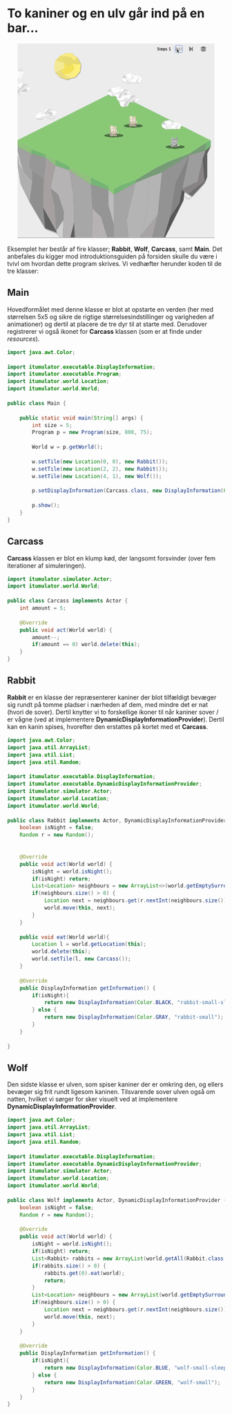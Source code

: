 # To kaniner og en ulv går ind på en bar...

<p align="center">
    <img src="../images/gif.gif"/>
</p>

Eksemplet her består af fire klasser; **Rabbit**, **Wolf**, **Carcass**, samt **Main**. Det anbefales du kigger mod introduktionsguiden på forsiden skulle du være i tvivl om hvordan dette program skrives. Vi vedhæfter herunder koden til de tre klasser:

## Main
Hovedformålet med denne klasse er blot at opstarte en verden (her med størrelsen 5x5 og sikre de rigtige størrelsesindstillinger og varigheden af animationer) og dertil at placere de tre dyr til at starte med. Derudover registrerer vi også ikonet for **Carcass** klassen (som er at finde under *resources*).

```java
import java.awt.Color;

import itumulator.executable.DisplayInformation;
import itumulator.executable.Program;
import itumulator.world.Location;
import itumulator.world.World;

public class Main {

    public static void main(String[] args) {
        int size = 5;
        Program p = new Program(size, 800, 75);

        World w = p.getWorld();

        w.setTile(new Location(0, 0), new Rabbit());
        w.setTile(new Location(2, 2), new Rabbit());
        w.setTile(new Location(4, 1), new Wolf());

        p.setDisplayInformation(Carcass.class, new DisplayInformation(Color.PINK, "carcass-small"));

        p.show();
    }
}
```
## Carcass
**Carcass** klassen er blot en klump kød, der langsomt forsvinder (over fem iterationer af simuleringen). 

```java
import itumulator.simulator.Actor;
import itumulator.world.World;

public class Carcass implements Actor {
    int amount = 5;

    @Override
    public void act(World world) {
        amount--;
        if(amount == 0) world.delete(this);
    }   
}
```

## Rabbit
**Rabbit** er en klasse der repræsenterer kaniner der blot tilfældigt bevæger sig rundt på tomme pladser i nærheden af dem, med mindre det er nat (hvori de sover). Dertil knytter vi to forskellige ikoner til når kaniner sover / er vågne (ved at implementere **DynamicDisplayInformationProvider**). Dertil kan en kanin spises, hvorefter den erstattes på kortet med et **Carcass**.

```java
import java.awt.Color;
import java.util.ArrayList;
import java.util.List;
import java.util.Random;

import itumulator.executable.DisplayInformation;
import itumulator.executable.DynamicDisplayInformationProvider;
import itumulator.simulator.Actor;
import itumulator.world.Location;
import itumulator.world.World;

public class Rabbit implements Actor, DynamicDisplayInformationProvider {
    boolean isNight = false;
    Random r = new Random();


    @Override
    public void act(World world) {
        isNight = world.isNight();
        if(isNight) return;
        List<Location> neighbours = new ArrayList<>(world.getEmptySurroundingTiles());
        if(neighbours.size() > 0) {
            Location next = neighbours.get(r.nextInt(neighbours.size()));
            world.move(this, next);
        }
    }

    public void eat(World world){
        Location l = world.getLocation(this);
        world.delete(this);
        world.setTile(l, new Carcass());
    }

    @Override
    public DisplayInformation getInformation() {
        if(isNight){
            return new DisplayInformation(Color.BLACK, "rabbit-small-sleeping");
        } else {
            return new DisplayInformation(Color.GRAY, "rabbit-small");
        }
    }
   
}
```

## Wolf
Den sidste klasse er ulven, som spiser kaniner der er omkring den, og ellers bevæger sig frit rundt ligesom kaninen. Tilsvarende sover ulven også om natten, hvilket vi sørger for sker visuelt ved at implementere **DynamicDisplayInformationProvider**.

```java
import java.awt.Color;
import java.util.ArrayList;
import java.util.List;
import java.util.Random;

import itumulator.executable.DisplayInformation;
import itumulator.executable.DynamicDisplayInformationProvider;
import itumulator.simulator.Actor;
import itumulator.world.Location;
import itumulator.world.World;

public class Wolf implements Actor, DynamicDisplayInformationProvider {
    boolean isNight = false;
    Random r = new Random();

    @Override
    public void act(World world) {
        isNight = world.isNight();
        if(isNight) return;
        List<Rabbit> rabbits = new ArrayList(world.getAll(Rabbit.class, world.getSurroundingTiles()));
        if(rabbits.size() > 0) {
            rabbits.get(0).eat(world);
            return;
        } 
        List<Location> neighbours = new ArrayList(world.getEmptySurroundingTiles());
        if(neighbours.size() > 0) {
            Location next = neighbours.get(r.nextInt(neighbours.size()));
            world.move(this, next);
        }
    }

    @Override
    public DisplayInformation getInformation() {
        if(isNight){
            return new DisplayInformation(Color.BLUE, "wolf-small-sleeping");
        } else {
            return new DisplayInformation(Color.GREEN, "wolf-small");
        }
    }   
}
```
